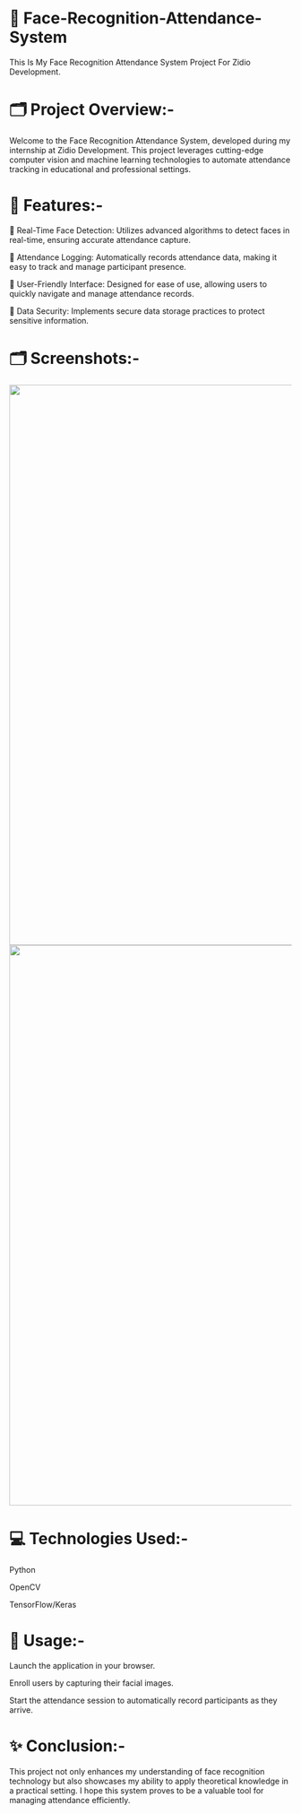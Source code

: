 # 👤 Face-Recognition-Attendance-System
This Is My Face Recognition Attendance System Project For Zidio Development.


# 🗂️ Project Overview:-

Welcome to the Face Recognition Attendance System, developed during my internship at Zidio Development. This project leverages cutting-edge computer vision and machine learning technologies to automate attendance tracking in educational and professional settings.

# 🔱 Features:-

🔸 Real-Time Face Detection: Utilizes advanced algorithms to detect faces in real-time, ensuring accurate attendance capture.

🔸 Attendance Logging: Automatically records attendance data, making it easy to track and manage participant presence.

🔸 User-Friendly Interface: Designed for ease of use, allowing users to quickly navigate and manage attendance records.

🔸 Data Security: Implements secure data storage practices to protect sensitive information.


# 🗂️ Screenshots:-
<img src="https://github.com/user-attachments/assets/acd411b9-651d-4d55-871a-bd436f9ee1fd" width="1000px" />

<img src="https://github.com/user-attachments/assets/41a86798-f830-47fc-a0c1-29c535f37c38" width="1000px" />

# 💻 Technologies Used:-

Python

OpenCV

TensorFlow/Keras

# 📖 Usage:-
Launch the application in your browser.

Enroll users by capturing their facial images.

Start the attendance session to automatically record participants as they arrive.

# ✨ Conclusion:-

This project not only enhances my understanding of face recognition technology but also showcases my ability to apply theoretical knowledge in a practical setting. I hope this system proves to be a valuable tool for managing attendance efficiently.


